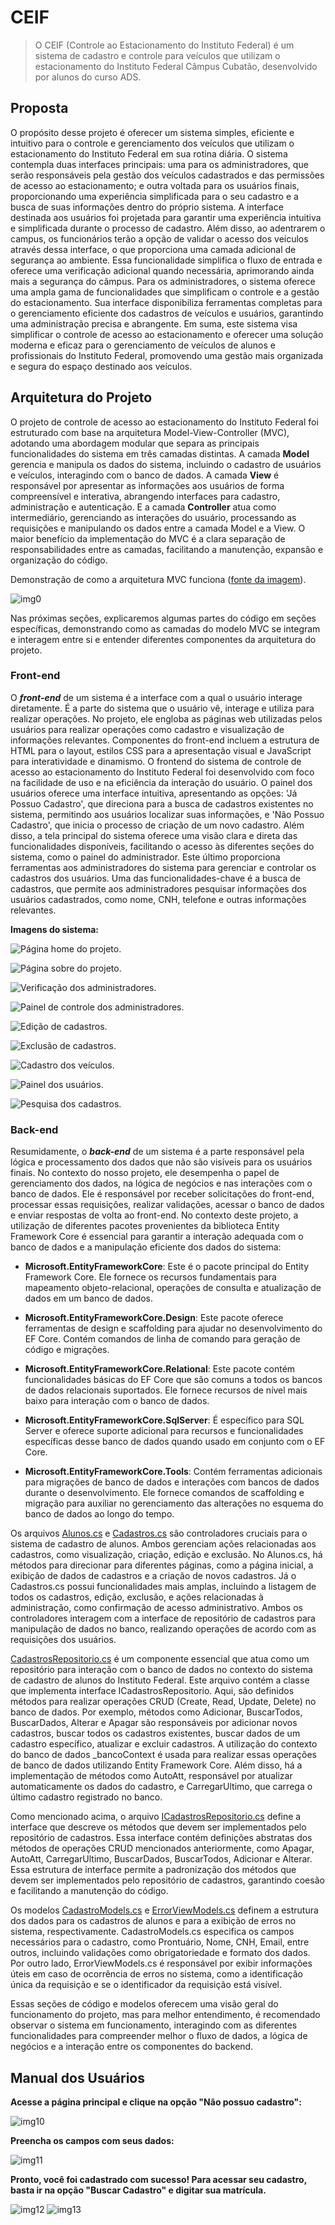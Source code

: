 # CEIF
> O CEIF (Controle ao Estacionamento do Instituto Federal) é um sistema de cadastro e controle para veículos que utilizam o estacionamento do Instituto Federal Câmpus Cubatão, desenvolvido por alunos do curso ADS.

## Proposta
O propósito desse projeto é oferecer um sistema simples, eficiente e intuitivo para o controle e gerenciamento dos veículos que utilizam o estacionamento do Instituto Federal em sua rotina diária. O sistema contempla duas interfaces principais: uma para os administradores, que serão responsáveis pela gestão dos veículos cadastrados e das permissões de acesso ao estacionamento; e outra voltada para os usuários finais, proporcionando uma experiência simplificada para o seu cadastro e a busca de suas informações dentro do próprio sistema.
A interface destinada aos usuários foi projetada para garantir uma experiência intuitiva e simplificada durante o processo de cadastro. Além disso, ao adentrarem o campus, os funcionários terão a opção de validar o acesso dos veículos através dessa interface, o que proporciona uma camada adicional de segurança ao ambiente. Essa funcionalidade simplifica o fluxo de entrada e oferece uma verificação adicional quando necessária, aprimorando ainda mais a segurança do câmpus. Para os administradores, o sistema oferece uma ampla gama de funcionalidades que simplificam o controle e a gestão do estacionamento. Sua interface disponibiliza ferramentas completas para o gerenciamento eficiente dos cadastros de veículos e usuários, garantindo uma administração precisa e abrangente.
Em suma, este sistema visa simplificar o controle de acesso ao estacionamento e oferecer uma solução moderna e eficaz para o gerenciamento de veículos de alunos e profissionais do Instituto Federal, promovendo uma gestão mais organizada e segura do espaço destinado aos veículos.

## Arquitetura do Projeto
O projeto de controle de acesso ao estacionamento do Instituto Federal foi estruturado com base na arquitetura Model-View-Controller (MVC), adotando uma abordagem modular que separa as principais funcionalidades do sistema em três camadas distintas. 
A camada __Model__ gerencia e manipula os dados do sistema, incluindo o cadastro de usuários e veículos, interagindo com o banco de dados. A camada **View** é responsável por apresentar as informações aos usuários de forma compreensível e interativa, abrangendo interfaces para cadastro, administração e autenticação. E a camada **Controller** atua como intermediário, gerenciando as interações do usuário, processando as requisições e manipulando os dados entre a camada Model e a View. O maior benefício da implementação do MVC é a clara separação de responsabilidades entre as camadas, facilitando a manutenção, expansão e organização do código.

Demonstração de como a arquitetura MVC funciona ([fonte da imagem](https://medium.com/@joespinelli_6190/mvc-model-view-controller-ef878e2fd6f5)).

![](/imgs/Screenshot_0.png "img0")


Nas próximas seções, explicaremos algumas partes do código em seções específicas, demonstrando como as camadas do modelo MVC se integram e interagem entre si e entender diferentes componentes da arquitetura do projeto.

### Front-end
O ***front-end*** de um sistema é a interface com a qual o usuário interage diretamente. É a parte do sistema que o usuário vê, interage e utiliza para realizar operações. No projeto, ele engloba as páginas web utilizadas pelos usuários para realizar operações como cadastro e visualização de informações relevantes. Componentes do front-end incluem a estrutura de HTML para o layout, estilos CSS para a apresentação visual e JavaScript para interatividade e dinamismo.
O frontend do sistema de controle de acesso ao estacionamento do Instituto Federal foi desenvolvido com foco na facilidade de uso e na eficiência da interação do usuário. O painel dos usuários oferece uma interface intuitiva, apresentando as opções: 'Já Possuo Cadastro', que direciona para a busca de cadastros existentes no sistema, permitindo aos usuários localizar suas informações, e 'Não Possuo Cadastro', que inicia o processo de criação de um novo cadastro. Além disso, a tela principal do sistema oferece uma visão clara e direta das funcionalidades disponíveis, facilitando o acesso às diferentes seções do sistema, como o painel do administrador. Este último proporciona ferramentas aos administradores do sistema para gerenciar e controlar os cadastros dos usuários. Uma das funcionalidades-chave é a busca de cadastros, que permite aos administradores pesquisar informações dos usuários cadastrados, como nome, CNH, telefone e outras informações relevantes.

**Imagens do sistema:**

![Página home do projeto.](/imgs/Screenshot_1.png "img1")

![Página sobre do projeto.](/imgs/Screenshot_7.png "img7")

![Verificação dos administradores.](/imgs/Screenshot_2.png "img2")

![Painel de controle dos administradores.](/imgs/Screenshot_3.png "img3")

![Edição de cadastros.](/imgs/Screenshot_4.png "img4")

![Exclusão de cadastros.](/imgs/Screenshot_5.png "img5")

![Cadastro dos veículos.](/imgs/Screenshot_6.png "img6")

![Painel dos usuários.](/imgs/Screenshot_8.png "img8")

![Pesquisa dos cadastros.](/imgs/Screenshot_9.png "img9")


### Back-end
Resumidamente, o ***back-end*** de um sistema é a parte responsável pela lógica e processamento dos dados que não são visíveis para os usuários finais. No contexto do nosso projeto, ele desempenha o papel de gerenciamento dos dados, na lógica de negócios e nas interações com o banco de dados. Ele é responsável por receber solicitações do front-end, processar essas requisições, realizar validações, acessar o banco de dados e enviar respostas de volta ao front-end.
No contexto deste projeto, a utilização de diferentes pacotes provenientes da biblioteca Entity Framework Core é essencial para garantir a interação adequada com o banco de dados e a manipulação eficiente dos dados do sistema:
* **Microsoft.EntityFrameworkCore**: Este é o pacote principal do Entity Framework Core. Ele fornece os recursos fundamentais para mapeamento objeto-relacional, operações de consulta e atualização de dados em um banco de dados.

* **Microsoft.EntityFrameworkCore.Design**: Este pacote oferece ferramentas de design e scaffolding para ajudar no desenvolvimento do EF Core. Contém comandos de linha de comando para geração de código e migrações.

* **Microsoft.EntityFrameworkCore.Relational**: Este pacote contém funcionalidades básicas do EF Core que são comuns a todos os bancos de dados relacionais suportados. Ele fornece recursos de nível mais baixo para interação com o banco de dados.

* **Microsoft.EntityFrameworkCore.SqlServer**: É específico para SQL Server e oferece suporte adicional para recursos e funcionalidades específicas desse banco de dados quando usado em conjunto com o EF Core.

* **Microsoft.EntityFrameworkCore.Tools**: Contém ferramentas adicionais para migrações de banco de dados e interações com bancos de dados durante o desenvolvimento. Ele fornece comandos de scaffolding e migração para auxiliar no gerenciamento das alterações no esquema do banco de dados ao longo do tempo.

Os arquivos [Alunos.cs](RegistroCarrosdosAlunosIF/Controllers/Alunos.cs) e [Cadastros.cs](\RegistroCarrosdosAlunosIF/Controllers/Cadastros.cs) são controladores cruciais para o sistema de cadastro de alunos. Ambos gerenciam ações relacionadas aos cadastros, como visualização, criação, edição e exclusão. No Alunos.cs, há métodos para direcionar para diferentes páginas, como a página inicial, a exibição de dados de cadastros e a criação de novos cadastros. Já o Cadastros.cs possui funcionalidades mais amplas, incluindo a listagem de todos os cadastros, edição, exclusão, e ações relacionadas à administração, como confirmação de acesso administrativo. Ambos os controladores interagem com a interface de repositório de cadastros para manipulação de dados no banco, realizando operações de acordo com as requisições dos usuários.


[CadastrosRepositorio.cs](RegistroCarrosdosAlunosIF/Repositorio/CadastrosRepositorio.cs) é um componente essencial que atua como um repositório para interação com o banco de dados no contexto do sistema de cadastro de alunos do Instituto Federal. Este arquivo contém a classe que implementa interface ICadastrosRepositorio. Aqui, são definidos métodos para realizar operações CRUD (Create, Read, Update, Delete) no banco de dados. Por exemplo, métodos como Adicionar, BuscarTodos, BuscarDados, Alterar e Apagar são responsáveis por adicionar novos cadastros, buscar todos os cadastros existentes, buscar dados de um cadastro específico, atualizar e excluir cadastros. A utilização do contexto do banco de dados _bancoContext é usada para realizar essas operações de banco de dados utilizando Entity Framework Core. Além disso, há a implementação de métodos como AutoAtt, responsável por atualizar automaticamente os dados do cadastro, e CarregarUltimo, que carrega o último cadastro registrado no banco.


Como mencionado acima, o arquivo [ICadastrosRepositorio.cs](RegistroCarrosdosAlunosIF/Repositorio/ICadastrosRepositorio.cs) define a interface que descreve os métodos que devem ser implementados pelo repositório de cadastros. Essa interface contém definições abstratas dos métodos de operações CRUD mencionados anteriormente, como Apagar, AutoAtt, CarregarUltimo, BuscarDados, BuscarTodos, Adicionar e Alterar. Essa estrutura de interface permite a padronização dos métodos que devem ser implementados pelo repositório de cadastros, garantindo coesão e facilitando a manutenção do código.


Os modelos [CadastroModels.cs](RegistroCarrosdosAlunosIF/Models/CadastrosModel.cs) e [ErrorViewModels.cs](RegistroCarrosdosAlunosIF/Models/ErrorViewModel.cs) definem a estrutura dos dados para os cadastros de alunos e para a exibição de erros no sistema, respectivamente. CadastroModels.cs especifica os campos necessários para o cadastro, como Prontuário, Nome, CNH, Email, entre outros, incluindo validações como obrigatoriedade e formato dos dados. Por outro lado, ErrorViewModels.cs é responsável por exibir informações úteis em caso de ocorrência de erros no sistema, como a identificação única da requisição e se o identificador da requisição está visível.


Essas seções de código e modelos oferecem uma visão geral do funcionamento do projeto, mas para melhor entendimento, é recomendado observar o sistema em funcionamento, interagindo com as diferentes funcionalidades para compreender melhor o fluxo de dados, a lógica de negócios e a interação entre os componentes do backend.

## Manual dos Usuários

**Acesse a página principal e clique na opção "Não possuo cadastro":**

![](/imgs/Screenshot_10.png "img10")

**Preencha os campos com seus dados:**

![](/imgs/Screenshot_11.png "img11")

**Pronto, você foi cadastrado com sucesso! Para acessar seu cadastro, basta ir na opção "Buscar Cadastro" e digitar sua matrícula.**

![](/imgs/Screenshot_12.png "img12")
![](/imgs/Screenshot_13.png "img13")